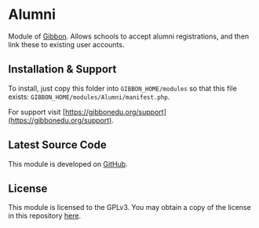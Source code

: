 # Alumni

Module of [Gibbon][gibbon]. Allows schools to accept alumni registrations, and
then link these to existing user accounts.

[gibbon]: https://gibbonedu.org

## Installation & Support

To install, just copy this folder into `GIBBON_HOME/modules` so that this file
exists: `GIBBON_HOME/modules/Alumni/manifest.php`.

For support visit [https://gibbonedu.org/support](https://gibbonedu.org/support).

## Latest Source Code

This module is developed on [GitHub][repo-url].

[repo-url]: https://github.com/GibbonEdu/module-alumni

## License

This module is licensed to the GPLv3. You may obtain a copy of the license in
this repository [here](LICENSE).
